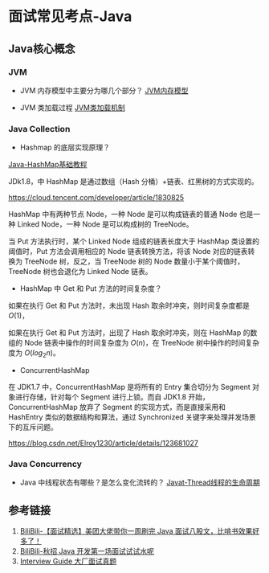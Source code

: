 # 面试常见考点-Java


## Java核心概念


### JVM

- JVM 内存模型中主要分为哪几个部分？
[JVM内存模型](work/programming/Java/JVM/JVM内存模型.md)

- JVM 类加载过程
[JVM类加载机制](work/programming/Java/JVM/JVM类加载机制.md)


### Java Collection

- Hashmap 的底层实现原理？

[Java-HashMap基础教程](work/programming/Java/API/Intermediate/Collections/Java-HashMap基础教程.md)

JDk1.8，中 HashMap 是通过数组（Hash 分桶）+链表、红黑树的方式实现的。

https://cloud.tencent.com/developer/article/1830825

HashMap 中有两种节点 Node，一种 Node 是可以构成链表的普通 Node 也是一种 Linked Node，一种 Node 是可以构成树的 TreeNode。

当 Put 方法执行时，某个 Linked Node 组成的链表长度大于 HashMap 类设置的阈值时，Put 方法会调用相应的 Node 链表转换方法，将该 Node 对应的链表转换为 TreeNode 树，反之，当 TreeNode 树的 Node 数量小于某个阈值时，TreeNode 树也会退化为 Linked Node 链表。

- HashMap 中 Get 和 Put 方法的时间复杂度？

如果在执行 Get 和 Put 方法时，未出现 Hash 取余时冲突，则时间复杂度都是 $O(1)$，

如果在执行 Get 和 Put 方法时，出现了 Hash 取余时冲突，则在 HashMap 的数组的 Node 链表中操作的时间复杂度为 $O(n)$，在 TreeNode 树中操作的时间复杂度为 $O(log_{2}{n})$。

- ConcurrentHashMap

在 JDK1.7 中，ConcurrentHashMap 是将所有的 Entry 集合切分为 Segment 对象进行存储，针对每个 Segment 进行上锁。而自 JDK1.8 开始，ConcurrentHashMap 放弃了 Segment 的实现方式，而是直接采用和 HashEntry 类似的数据结构和算法，通过 Synchronized 关键字来处理并发场景下的互斥问题。

https://blog.csdn.net/Elroy1230/article/details/123681027

### Java Concurrency

- Java 中线程状态有哪些？是怎么变化流转的？
[Javat-Thread线程的生命周期](work/programming/Java/API/Advanced/Concurrency/Javat-Thread线程的生命周期.md)



## 参考链接
1. [BiliBili-【面试精选】美团大佬带你一周刷完 Java 面试八股文，比啃书效果好多了！](https://www.bilibili.com/video/BV1eD4y1w7Rp)
2. [BiliBili-秋招 Java 开发第一场面试试试水呢](https://www.bilibili.com/video/BV1B14y1B73v)
3. [Interview Guide 大厂面试真题](https://top.interviewguide.cn/)
